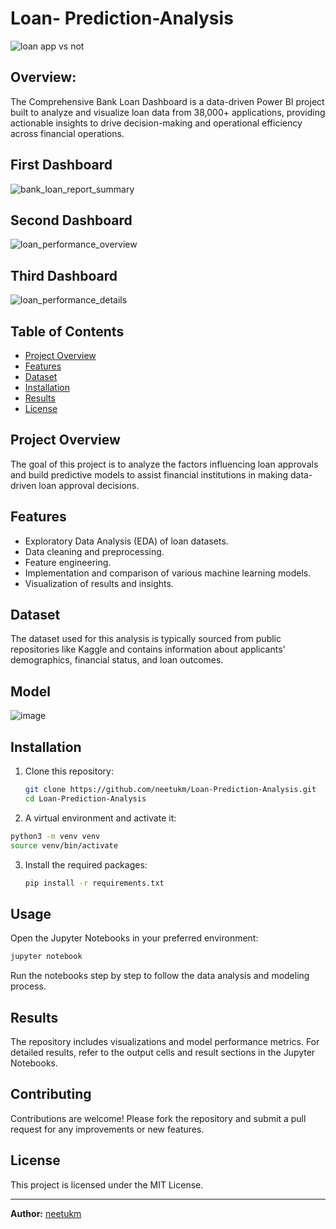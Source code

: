 # Loan- Prediction-Analysis

![loan app vs not](https://github.com/user-attachments/assets/377562a5-e182-4b7e-93d5-8abdcec1c78c)
## Overview:

The Comprehensive Bank Loan Dashboard is a data-driven Power BI project built to analyze and visualize loan data from 38,000+ applications, providing actionable insights to drive decision-making and operational efficiency across financial operations.

## First Dashboard
![bank_loan_report_summary](https://github.com/user-attachments/assets/779ce879-5f79-4372-8f54-565b631cb3c8)

## Second Dashboard
![loan_performance_overview](https://github.com/user-attachments/assets/8cb7cc6b-5a12-47fb-8667-0878c46305b4)

## Third Dashboard
![loan_performance_details](https://github.com/user-attachments/assets/494e7caa-d57a-4a38-9899-d6cd2d409311)


## Table of Contents

- [Project Overview](http://localhost:8502/)
- [Features](#features)
- [Dataset](#dataset)
- [Installation](#installation)
- [Results](http://localhost:8502/)
- [License](#license)

## Project Overview

The goal of this project is to analyze the factors influencing loan approvals and build predictive models to assist financial institutions in making data-driven loan approval decisions.

## Features

- Exploratory Data Analysis (EDA) of loan datasets.
- Data cleaning and preprocessing.
- Feature engineering.
- Implementation and comparison of various machine learning models.
- Visualization of results and insights.

## Dataset

The dataset used for this analysis is typically sourced from public repositories like Kaggle and contains information about applicants' demographics, financial status, and loan outcomes.
## Model 
![image](https://github.com/user-attachments/assets/43061eaa-5e5f-48fd-b1a4-2d5df6e1a918)

## Installation

1. Clone this repository:
   ```bash
   git clone https://github.com/neetukm/Loan-Prediction-Analysis.git
   cd Loan-Prediction-Analysis
   ```
2.  A virtual environment and activate it:
   ```bash
   python3 -m venv venv
   source venv/bin/activate
   ```
3. Install the required packages:
   ```bash
   pip install -r requirements.txt
   ```

## Usage

Open the Jupyter Notebooks in your preferred environment:
```bash
jupyter notebook
```
Run the notebooks step by step to follow the data analysis and modeling process.

## Results

The repository includes visualizations and model performance metrics. For detailed results, refer to the output cells and result sections in the Jupyter Notebooks.

## Contributing

Contributions are welcome! Please fork the repository and submit a pull request for any improvements or new features.

## License

This project is licensed under the MIT License.

---

**Author:** [neetukm](https://github.com/neetukm)
